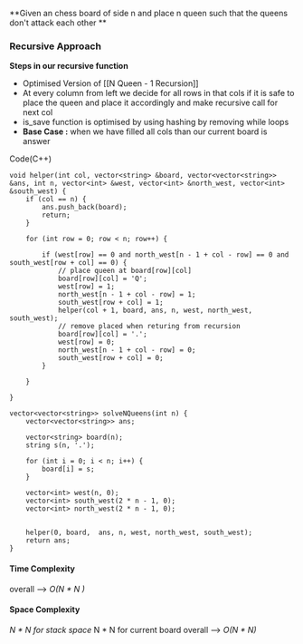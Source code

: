 **Given an chess board of side n and place n queen such that the queens don't attack each other  **


### Recursive Approach

**Steps in our recursive function**
- Optimised Version of [[N Queen - 1 Recursion]]
- At every column from left we decide for all rows in that cols if it is safe to place the queen and place it accordingly and make recursive call for next col
- is_save function is optimised by using hashing by removing while loops 
- **Base Case :** when we have filled all cols than our current board is answer

Code(C++)
```
void helper(int col, vector<string> &board, vector<vector<string>> &ans, int n, vector<int> &west, vector<int> &north_west, vector<int> &south_west) {
	if (col == n) {
		ans.push_back(board);
		return;
	}

	for (int row = 0; row < n; row++) {

		if (west[row] == 0 and north_west[n - 1 + col - row] == 0 and south_west[row + col] == 0) {
			// place queen at board[row][col]
			board[row][col] = 'Q';
			west[row] = 1;
			north_west[n - 1 + col - row] = 1;
			south_west[row + col] = 1;
			helper(col + 1, board, ans, n, west, north_west, south_west);
			// remove placed when returing from recursion
			board[row][col] = '.';
			west[row] = 0;
			north_west[n - 1 + col - row] = 0;
			south_west[row + col] = 0;
		}

	}

}

vector<vector<string>> solveNQueens(int n) {
	vector<vector<string>> ans;

	vector<string> board(n);
	string s(n, '.');

	for (int i = 0; i < n; i++) {
		board[i] = s;
	}

	vector<int> west(n, 0);
	vector<int> south_west(2 * n - 1, 0);
	vector<int> north_west(2 * n - 1, 0);


	helper(0, board,  ans, n, west, north_west, south_west);
	return ans;
}

```

#### Time Complexity
overall --> *O(N * N )*

#### Space Complexity
*N * N for stack space*
N * N for current board
overall --> *O(N * N)*







